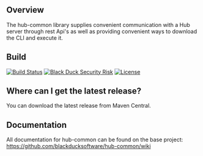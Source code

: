 ## Overview ##
The hub-common library supplies convenient communication with a Hub server through rest Api's as well as providing convenient ways to download the CLI and execute it.

## Build ##

[![Build Status](https://travis-ci.org/rkilmon/hub-common-demo-rk.svg?branch=master)](https://travis-ci.org/rkilmon/hub-common-demo-rk)
[![Black Duck Security Risk](https://copilot.blackducksoftware.com/github/repos/rkilmon/hub-common-demo-rk/branches/master/badge-risk.svg)](https://copilot.blackducksoftware.com/github/repos/rkilmon/hub-common-demo-rk/branches/master)
[![License](https://img.shields.io/badge/License-Apache%202.0-blue.svg)](https://opensource.org/licenses/Apache-2.0)

## Where can I get the latest release? ##
You can download the latest release from Maven Central.

## Documentation ##
All documentation for hub-common can be found on the base project:  https://github.com/blackducksoftware/hub-common/wiki
